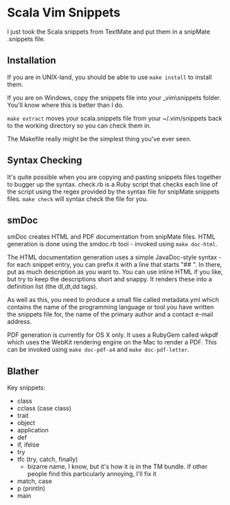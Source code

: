 Scala Vim Snippets
==================

I just took the Scala snippets from TextMate and put them in a snipMate
.snippets file.

Installation
------------
If you are in UNIX-land, you should be able to use `make install` to install
them.

If you are on Windows, copy the snippets file into your \_vim\snippets folder.
You'll know where this is better than I do.

`make extract` moves your scala.snippets file from your ~/.vim/snippets back to
the working directory so you can check them in.

The Makefile really might be the simplest thing you've ever seen.

Syntax Checking
---------------
It's quite possible when you are copying and pasting snippets files together to
bugger up the syntax. check.rb is a Ruby script that checks each line of the
script using the regex provided by the syntax file for snipMate snippets files.
`make check` will syntax check the file for you.

smDoc
-----
smDoc creates HTML and PDF documentation from snipMate files. HTML generation
is done using the smdoc.rb tool - invoked using `make doc-html`.

The HTML documentation generation uses a simple JavaDoc-style syntax - for each
snippet entry, you can prefix it with a line that starts "## ". In there, put
as much description as you want to. You can use inline HTML if you like, but
try to keep the descriptions short and snappy. It renders these into a
definition list (the dl,dt,dd tags).

As well as this, you need to produce a small file called metadata.yml which
contains the name of the programming language or tool you have written the
snippets file for, the name of the primary author and a contact e-mail
address. 

PDF generation is currently for OS X only. It uses a RubyGem called wkpdf which
uses the WebKit rendering engine on the Mac to render a PDF. This can be
invoked using `make doc-pdf-a4` and `make doc-pdf-letter`. 

Blather
-------

Key snippets:

  * class
  * cclass (case class)
  * trait
  * object
  * application
  * def
  * if, ifelse
  * try
  * tfc (try, catch, finally)
	* bizarre name, I know, but it's how it is in the TM bundle. If other
	  people find this particularly annoying, I'll fix it
  * match, case
  * p (println)
  * main
